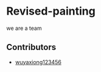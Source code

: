 # Revised-painting

we are a team

## Contributors 

* [wuyaxiong123456](https://github.com/wuyaxiong123456)